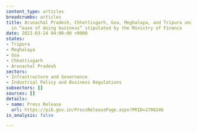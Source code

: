 ```yaml
---
content_type: articles
breadcrumbs: articles
title: Arunachal Pradesh, Chhattisgarh, Goa, Meghalaya, and Tripura undertake reforms
  in “ease of doing business” stipulated by the Ministry of Finance
date: 2021-03-24 04:00:00 +0000
states:
- Tripura
- Meghalaya
- Goa
- Chhattisgarh
- Arunachal Pradesh
sectors:
- Infrastructure and Governance
- Industrial Policy and Business Regulations
subsectors: []
sources: []
details:
- name: Press Release
  url: https://pib.gov.in/PressReleasePage.aspx?PRID=1706246
is_analysis: false

---
```

